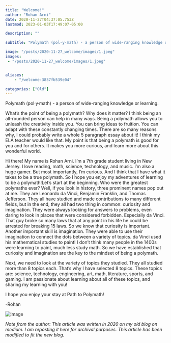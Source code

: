 ```yaml
---
title: "Welcome!"
author: "Rohan Arni"
date: 2020-11-27T04:37:05.753Z
lastmod: 2023-01-03T17:49:07-05:00

description: ""

subtitle: "Polymath (pol·y·math) - a person of wide-ranging knowledge or learning."

image: "/posts/2020-11-27_welcome/images/1.jpeg" 
images:
 - "/posts/2020-11-27_welcome/images/1.jpeg"


aliases:
    - "/welcome-3837fb539e04"

categories: ["Old"]
---
```


Polymath (pol·y·math) - a person of wide-ranging knowledge or learning.

What’s the point of being a polymath? Why does it matter? I think being an all-rounded person can help in many ways. Being a polymath allows you to unleash the creativity inside you. You can bring ideas to fruition. You can adapt with these constantly changing times. There are so many reasons why, I could probably write a whole 5 paragraph essay about it! I think my ELA teacher would like that. My point is that being a polymath is good for you and for others. It makes you more curious, and learn more about this wonderful world.

Hi there! My name is Rohan Arni. I’m a 7th grade student living in New Jersey. I love reading, math, science, technology, and music. I’m also a huge gamer. But most importantly, I’m curious. And I think that I have what it takes to be a true polymath. So I hope you enjoy my adventures of learning to be a polymath!Let’s start at the beginning. Who were the greatest polymaths ever? Well, if you look in history, three prominent names pop out at me. They are Leonardo da Vinci, Benjamin Franklin, and Thomas Jefferson. They all have studied and made contributions to many different fields, but in the end, they all had two thing in common: curiosity and imagination. They were always looking for answers to problems, even daring to look in places that were considered forbidden. Especially da Vinci. That guy broke so many laws that at any point in his life he could be arrested for breaking 15 laws. So we know that curiosity is important. Another important skill is imagination. They were able to use their imagination to connect the dots between a variety of topics. da Vinci used his mathematical studies to paint! I don’t think many people in the 1400s were learning to paint, much less study math. So we have established that curiosity and imagination are the key to the mindset of being a polymath.

Next, we need to look at the variety of topics they studied. They all studied more than 8 topics each. That’s why I have selected 8 topics. These topics are: science, technology, engineering, art, math, literature, sports, and gaming. I am passionate about learning about all of these topics, and sharing my learning with you!

I hope you enjoy your stay at Path to Polymath!

-Rohan

![image](/posts/2020-11-27_welcome/images/1.jpeg#layoutTextWidth)

*Note from the author: This article was written in 2020 on my old blog on medium. I am reposting it here for archival purposes. This article has been modified to fit the new blog.*